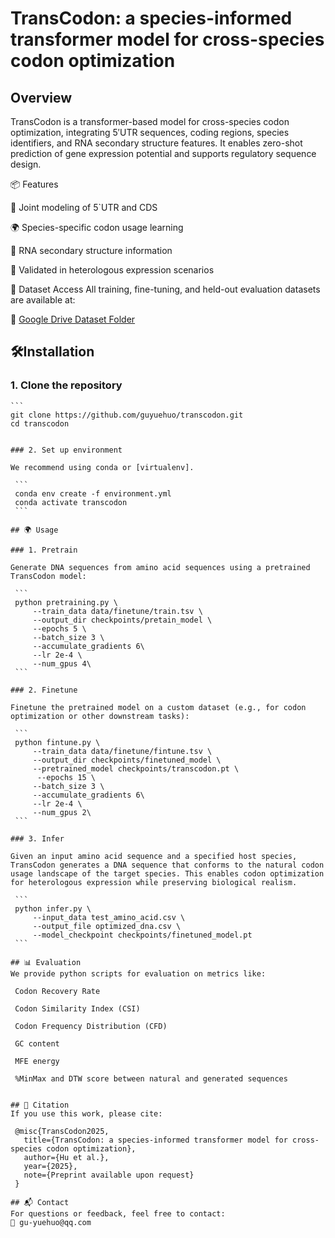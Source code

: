 
# TransCodon: a species-informed transformer model for cross-species codon optimization
## Overview
TransCodon is a transformer-based model for cross-species codon optimization, integrating 5′UTR sequences, coding regions, species identifiers, and RNA secondary structure features. It enables zero-shot prediction of gene expression potential and supports regulatory sequence design.

📦 Features

🧬 Joint modeling of 5`UTR and CDS

🌍 Species-specific codon usage learning

🔬 RNA secondary structure information

🧪 Validated in heterologous expression scenarios

📁 Dataset Access
All training, fine-tuning, and held-out evaluation datasets are available at:

🔗 [Google Drive Dataset Folder](https://drive.google.com/drive/folders/17ZKlxM0VF38s9eQXwpKJ6WlgmNMYsZjI?usp=drive_link)


## 🛠Installation

### 1. Clone the repository

    ``` 
    git clone https://github.com/guyuehuo/transcodon.git
    cd transcodon
   ```
   
### 2. Set up environment

We recommend using conda or [virtualenv].

    ``` 
    conda env create -f environment.yml
    conda activate transcodon
    ``` 
 
## 🌍 Usage

### 1. Pretrain

Generate DNA sequences from amino acid sequences using a pretrained TransCodon model:

    ```
    python pretraining.py \
        --train_data data/finetune/train.tsv \
        --output_dir checkpoints/pretain_model \
        --epochs 5 \
        --batch_size 3 \
        --accumulate_gradients 6\
        --lr 2e-4 \
        --num_gpus 4\
    ```

### 2. Finetune

Finetune the pretrained model on a custom dataset (e.g., for codon optimization or other downstream tasks):
    
    ```
    python fintune.py \
        --train_data data/finetune/fintune.tsv \
        --output_dir checkpoints/finetuned_model \
        --pretrained_model checkpoints/transcodon.pt \
         --epochs 15 \
        --batch_size 3 \
        --accumulate_gradients 6\
        --lr 2e-4 \
        --num_gpus 2\
    ```

### 3. Infer

Given an input amino acid sequence and a specified host species, TransCodon generates a DNA sequence that conforms to the natural codon usage landscape of the target species. This enables codon optimization for heterologous expression while preserving biological realism.
    
    ```
    python infer.py \
        --input_data test_amino_acid.csv \
        --output_file optimized_dna.csv \
        --model_checkpoint checkpoints/finetuned_model.pt
    ```

## 📊 Evaluation
We provide python scripts for evaluation on metrics like:

    Codon Recovery Rate
    
    Codon Similarity Index (CSI)
    
    Codon Frequency Distribution (CFD)
    
    GC content 
    
    MFE energy
    
    %MinMax and DTW score between natural and generated sequences
    
   
## 📄 Citation
If you use this work, please cite:

    @misc{TransCodon2025,
      title={TransCodon: a species-informed transformer model for cross-species codon optimization},
      author={Hu et al.},
      year={2025},
      note={Preprint available upon request}
    }

## 📬 Contact
For questions or feedback, feel free to contact:
📧 gu-yuehuo@qq.com

